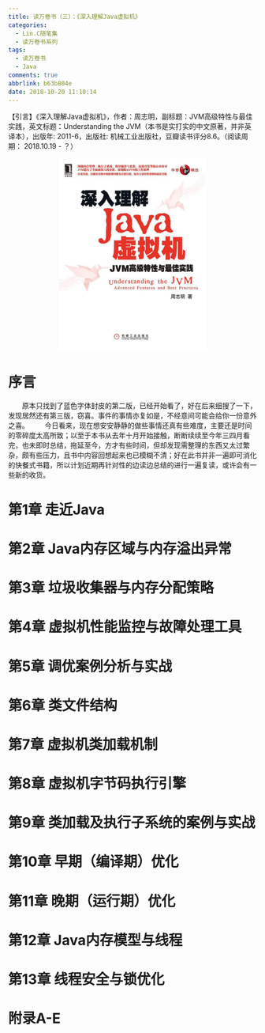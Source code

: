 ```yaml
---
title: 读万卷书（三）：《深入理解Java虚拟机》
categories:
  - Lin.C随笔集
  - 读万卷书系列
tags:
  - 读万卷书
  - Java
comments: true
abbrlink: b63b804e
date: 2018-10-20 11:10:14
---
```

【引言】《深入理解Java虚拟机》，作者：周志明，副标题：JVM高级特性与最佳实践，英文标题：Understanding the JVM（本书是实打实的中文原著，并非英译本），出版年: 2011-6，出版社: 机械工业出版社，豆瓣读书评分8.6。（阅读周期： 2018.10.19 - ？）
<div align=center><img src="https://github.com/ttfisher/images/raw/master/2018/2018-10-20-05.jpg" width="300"/></div>
<!-- more -->

# 序言
&emsp;&emsp;原本只找到了蓝色字体封皮的第二版，已经开始看了，好在后来细搜了一下，发现居然还有第三版，窃喜。事件的事情亦复如是，不经意间可能会给你一份意外之喜。
&emsp;&emsp;今日看来，现在想安安静静的做些事情还真有些难度，主要还是时间的零碎度太高所致；以至于本书从去年十月开始接触，断断续续至今年三四月看完，也未即时总结，拖延至今，方才有些时间，但却发现需整理的东西又太过繁杂，颇有些压力，且书中内容回想起来也已模糊不清；好在此书并非一遍即可消化的快餐式书籍，所以计划近期再针对性的边读边总结的进行一遍复读，或许会有一些新的收货。

# 第1章 走近Java
# 第2章 Java内存区域与内存溢出异常
# 第3章 垃圾收集器与内存分配策略
# 第4章 虚拟机性能监控与故障处理工具
# 第5章 调优案例分析与实战
# 第6章 类文件结构
# 第7章 虚拟机类加载机制
# 第8章 虚拟机字节码执行引擎
# 第9章 类加载及执行子系统的案例与实战
# 第10章 早期（编译期）优化
# 第11章 晚期（运行期）优化
# 第12章 Java内存模型与线程
# 第13章 线程安全与锁优化
# 附录A-E
